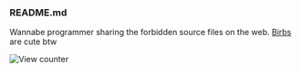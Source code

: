 ### README.md
Wannabe programmer sharing the forbidden source files on the web. [Birbs](https://invidious.snopyta.org/watch?v=8q-2xnEcv4A) are cute btw

![View counter](https://gpvc.arturio.dev/toasterbirb)
